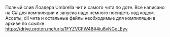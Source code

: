 Полный слив Лоадера Umbrella чит и самого чита по доте. 
Все написано на C# для компиляции и запуска надо немного посидеть над кодом. 
Ассеты, dll чита и остальные файлы необходимые для компиляции в архиве по ссылке https://drive.proton.me/urls/1FYZVCFW48#4iu6vNGoLEyv
